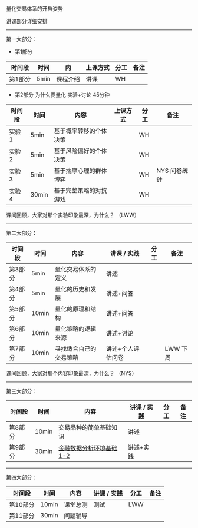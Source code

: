 量化交易体系的开启姿势

讲课部分详细安排

---

第一大部分：

* 第1部分

| 时间段 | 时间 | 内 | 上课方式 | 分工 | 备注 |
| - | - | - | - | - | - |
| 第1部分  | 5min | 课程介绍  |   讲课    | WH  |  |

* 第2部分 为什么要量化 实验+讨论 45分钟

| 时间段 | 时间 | 内容        | 上课方式 | 分工 | 备注 |
| - | - | - | - | - | - |
| 实验1  | 5min | 基于概率转移的个体决策  |      |  WH |  |
| 实验2  | 5min | 基于风险偏好的个体决策  |      |  WH |  |
| 实验3  | 5min | 基于揣摩心理的群体博弈  |      |  WH | NYS 问卷统计 |
| 实验4  | 30min | 基于完整策略的对抗游戏  |     |  WH |  |

课间回顾，大家对那个实验印象最深，为什么？ （LWW）

---

第二大部分：

| 时间段 | 时间 | 内容 | 讲课 / 实践 | 分工 | 备注 |
| - | - | - | - | - | - |
| 第3部分  | 5min | 量化交易体系的定义  | 讲述  |   |  |
| 第4部分  | 5min | 量化的历史和发展  | 讲述+问答 |   |  |
| 第5部分  | 10min | 量化的原理和结构  | 讲述+问答 |   |  |
| 第6部分  | 10min | 量化策略的逻辑来源  | 讲述+讨论 |   |  |
| 第7部分  | 10min | 寻找适合自己的交易策略  | 讲述+个人评估问卷 |   |  LWW 下周|

课间回顾，大家对那个内容印象最深，为什么？ （NYS）

---

第三大部分：

| 时间段 | 时间 | 内容 | 讲课 / 实践 | 分工 | 备注 |
| - | - | - | - | - | - |
| 第8部分  | 10min | 交易品种的简单基础知识  | 讲述  |   |  |
| 第9部分  | 30min | [金融数据分析环境基础1-2](WW1-FBD.md)  | 讲述+实践 |   |  |

---

第四大部分：

| 时间段 | 时间 | 内容 | 讲课 / 实践 | 分工 | 备注 |
| - | - | - | - | - | - |
| 第10部分  | 10min | 课堂总测  | 测试  |  LWW  |  |
| 第11部分  | 30min | 问题辅导   |   |   |  |

